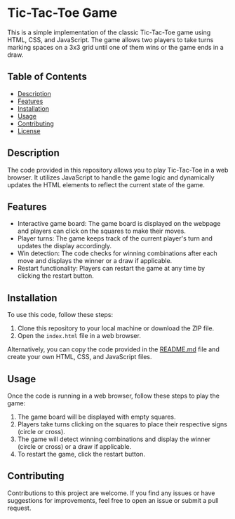 # Tic-Tac-Toe Game

This is a simple implementation of the classic Tic-Tac-Toe game using HTML, CSS, and JavaScript. The game allows two players to take turns marking spaces on a 3x3 grid until one of them wins or the game ends in a draw.

## Table of Contents

- [Description](#description)
- [Features](#features)
- [Installation](#installation)
- [Usage](#usage)
- [Contributing](#contributing)
- [License](#license)

## Description

The code provided in this repository allows you to play Tic-Tac-Toe in a web browser. It utilizes JavaScript to handle the game logic and dynamically updates the HTML elements to reflect the current state of the game.

## Features

- Interactive game board: The game board is displayed on the webpage and players can click on the squares to make their moves.
- Player turns: The game keeps track of the current player's turn and updates the display accordingly.
- Win detection: The code checks for winning combinations after each move and displays the winner or a draw if applicable.
- Restart functionality: Players can restart the game at any time by clicking the restart button.

## Installation

To use this code, follow these steps:

1. Clone this repository to your local machine or download the ZIP file.
2. Open the `index.html` file in a web browser.

Alternatively, you can copy the code provided in the [README.md](README.md) file and create your own HTML, CSS, and JavaScript files.

## Usage

Once the code is running in a web browser, follow these steps to play the game:

1. The game board will be displayed with empty squares.
2. Players take turns clicking on the squares to place their respective signs (circle or cross).
3. The game will detect winning combinations and display the winner (circle or cross) or a draw if applicable.
4. To restart the game, click the restart button.

## Contributing

Contributions to this project are welcome. If you find any issues or have suggestions for improvements, feel free to open an issue or submit a pull request.

